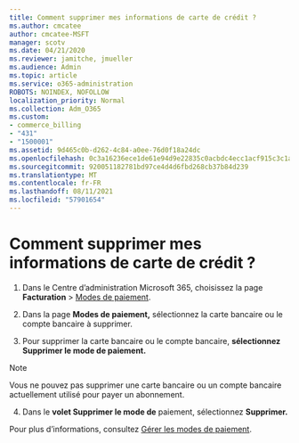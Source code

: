 ```yaml
---
title: Comment supprimer mes informations de carte de crédit ?
ms.author: cmcatee
author: cmcatee-MSFT
manager: scotv
ms.date: 04/21/2020
ms.reviewer: jamitche, jmueller
ms.audience: Admin
ms.topic: article
ms.service: o365-administration
ROBOTS: NOINDEX, NOFOLLOW
localization_priority: Normal
ms.collection: Adm_O365
ms.custom:
- commerce_billing
- "431"
- "1500001"
ms.assetid: 9d465c0b-d262-4c84-a0ee-76d0f18a24dc
ms.openlocfilehash: 0c3a16236ece1de61e94d9e22835c0acbdc4ecc1acf915c3c1ad26aa0174dc37
ms.sourcegitcommit: 920051182781bd97ce4d4d6fbd268cb37b84d239
ms.translationtype: MT
ms.contentlocale: fr-FR
ms.lasthandoff: 08/11/2021
ms.locfileid: "57901654"
---
```

# <a name="how-do-i-remove-my-credit-card-information"></a>Comment supprimer mes informations de carte de crédit ?

1. Dans le Centre d’administration Microsoft 365, choisissez la page **Facturation** \> [Modes de paiement](https://go.microsoft.com/fwlink/p/?linkid=2018806).

2. Dans la page **Modes de paiement,** sélectionnez la carte bancaire ou le compte bancaire à supprimer.

3. Pour supprimer la carte bancaire ou le compte bancaire, **sélectionnez Supprimer le mode de paiement.**

> [!NOTE]
> Vous ne pouvez pas supprimer une carte bancaire ou un compte bancaire actuellement utilisé pour payer un abonnement.

4. Dans le **volet Supprimer le mode de** paiement, sélectionnez **Supprimer.**

Pour plus d’informations, consultez [Gérer les modes de paiement](https://docs.microsoft.com/microsoft-365/commerce/billing-and-payments/manage-payment-methods).